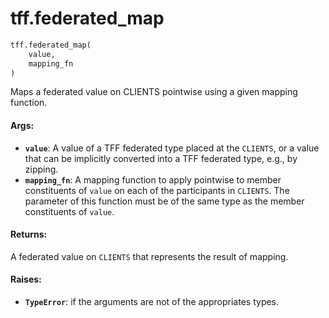 <div itemscope itemtype="http://developers.google.com/ReferenceObject">
<meta itemprop="name" content="tff.federated_map" />
<meta itemprop="path" content="Stable" />
</div>

# tff.federated_map

``` python
tff.federated_map(
    value,
    mapping_fn
)
```

Maps a federated value on CLIENTS pointwise using a given mapping function.

#### Args:

* <b>`value`</b>: A value of a TFF federated type placed at the `CLIENTS`, or a value
    that can be implicitly converted into a TFF federated type, e.g., by
    zipping.
* <b>`mapping_fn`</b>: A mapping function to apply pointwise to member constituents of
    `value` on each of the participants in `CLIENTS`. The parameter of this
    function must be of the same type as the member constituents of `value`.


#### Returns:

A federated value on `CLIENTS` that represents the result of mapping.


#### Raises:

* <b>`TypeError`</b>: if the arguments are not of the appropriates types.